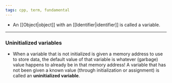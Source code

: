 ```yaml
---
tags: cpp, term, fundamental
---
```

- An [[Object|object]] with an [[Identifier|identifier]] is called a variable.

---

### Uninitialized variables

- When a variable that is not initialized is given a memory address to use to store data, the default value of that variable is whatever (garbage) value happens to already be in that memory address! A variable that has not been given a known value (through initialization or assignment) is called an **uninitialized variable**.